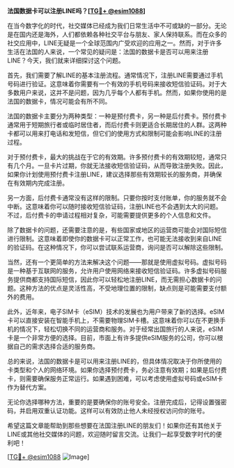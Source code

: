 **法国数据卡可以注册LINE吗？[[TG💪+ @esim1088](https://t.me/s/esim1088)]**

在当今数字化的时代，社交媒体已经成为我们日常生活中不可或缺的一部分。无论是在国内还是海外，人们都依赖各种社交平台与朋友、家人保持联系。而在众多的社交应用中，LINE无疑是一个全球范围内广受欢迎的应用之一。然而，对于许多生活在法国的人来说，一个常见的疑问是：法国的数据卡是否可以用来注册LINE？今天，我们就来详细探讨这个问题。

首先，我们需要了解LINE的基本注册流程。通常情况下，注册LINE需要通过手机号码进行验证。这意味着你需要有一个有效的手机号码来接收短信验证码。对于大多数用户来说，这并不是问题，因为几乎每个人都有手机。然而，如果你使用的是法国的数据卡，情况可能会有所不同。

法国的数据卡主要分为两种类型：一种是预付费卡，另一种是后付费卡。预付费卡通常用于短期旅行者或临时居住者，而后付费卡则更适合长期居住的人群。这两种卡都可以用来打电话和发短信，但它们的使用方式和限制可能会影响LINE的注册过程。

对于预付费卡，最大的挑战在于它的有效期。许多预付费卡的有效期较短，通常只有几个月。一旦卡片过期，你就无法接收短信验证码，从而导致注册失败。因此，如果你计划使用预付费卡注册LINE，建议选择那些有效期较长的服务商，并确保在有效期内完成注册。

另一方面，后付费卡通常没有这样的限制。只要你按时支付账单，你的服务就不会中断。这意味着你可以随时接收短信验证码，注册LINE也不会遇到太大的问题。不过，后付费卡的申请过程相对复杂，可能需要提供更多的个人信息和文件。

除了数据卡的问题，还需要注意的是，有些国家或地区的运营商可能会对国际短信进行限制。这意味着即使你的数据卡可以正常工作，也可能无法接收到来自LINE的验证码。在这种情况下，你可以尝试联系运营商，询问是否可以解除这些限制。

当然，还有一个更简单的方法来解决这个问题——那就是使用虚拟号码。虚拟号码是一种基于互联网的服务，允许用户使用网络来接收短信验证码。许多虚拟号码服务提供商都支持国际短信，因此你可以轻松地注册LINE，而无需担心数据卡的问题。这种方法的优点是灵活性高，不受地理位置的限制，缺点则是可能需要支付额外的费用。

此外，近年来，电子SIM卡（eSIM）技术的发展也为用户带来了新的选择。eSIM卡可以直接安装在智能手机上，不需要物理SIM卡槽。这意味着你可以在不更换手机的情况下，轻松切换不同的运营商和服务。对于经常出国旅行的人来说，eSIM卡是一个非常方便的选择。目前，市面上有许多提供eSIM服务的公司，你可以根据自己的需求选择合适的服务商。

总的来说，法国的数据卡是可以用来注册LINE的，但具体情况取决于你所使用的卡类型和个人的网络环境。如果你选择预付费卡，务必注意有效期；如果是后付费卡，则需要确保服务正常运行。如果遇到困难，可以考虑使用虚拟号码或eSIM卡作为替代方案。

无论你选择哪种方法，重要的是要确保你的账号安全。注册完成后，记得设置强密码，并启用双重认证功能。这样可以有效防止他人未经授权访问你的账号。

希望这篇文章能帮助到那些想要在法国注册LINE的朋友们！如果你还有其他关于LINE或其他社交媒体的问题，欢迎随时留言交流。让我们一起享受数字时代的便利吧！

[[TG💪+ @esim1088](https://t.me/s/esim1088) ![Image](https://i.postimg.cc/4NQfJmqS/Snipaste-2025-05-13-00-14-12.png)]